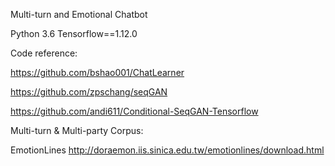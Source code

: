 Multi-turn and Emotional Chatbot

Python 3.6  Tensorflow==1.12.0

Code reference:

https://github.com/bshao001/ChatLearner

https://github.com/zpschang/seqGAN

https://github.com/andi611/Conditional-SeqGAN-Tensorflow 

Multi-turn & Multi-party Corpus: 

EmotionLines  http://doraemon.iis.sinica.edu.tw/emotionlines/download.html
